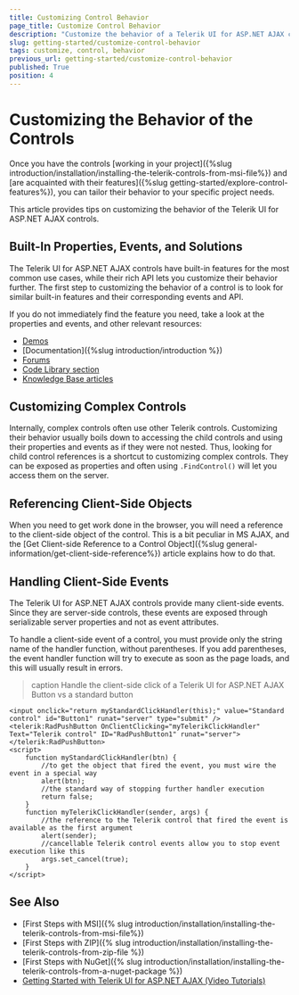 ```yaml
---
title: Customizing Control Behavior
page_title: Customize Control Behavior
description: "Customize the behavior of a Telerik UI for ASP.NET AJAX control by building on top of its default properties and ready solutions."
slug: getting-started/customize-control-behavior
tags: customize, control, behavior
previous_url: getting-started/customize-control-behavior
published: True
position: 4
---
```


# Customizing the Behavior of the Controls

Once you have the controls [working in your project]({%slug introduction/installation/installing-the-telerik-controls-from-msi-file%}) and [are acquainted with their features]({%slug getting-started/explore-control-features%}), you can tailor their behavior to your specific project needs.

This article provides tips on customizing the behavior of the Telerik UI for ASP.NET AJAX controls.

## Built-In Properties, Events, and Solutions

The Telerik UI for ASP.NET AJAX controls have built-in features for the most common use cases, while their rich API lets you customize their behavior further. The first step to customizing the behavior of a control is to look for similar built-in features and their corresponding events and API.

If you do not immediately find the feature you need, take a look at the properties and events, and other relevant resources:

* [Demos](https://demos.telerik.com/aspnet-ajax/)
* [Documentation]({%slug introduction/introduction %})
* [Forums](https://www.telerik.com/forums/aspnet-ajax)
* [Code Library section](https://www.telerik.com/support/code-library/aspnet-ajax)
* [Knowledge Base articles](https://www.telerik.com/support/kb/aspnet-ajax)

## Customizing Complex Controls

Internally, complex controls often use other Telerik controls. Customizing their behavior usually boils down to accessing the child controls and using their properties and events as if they were not nested. Thus, looking for child control references is a shortcut to customizing complex controls. They can be exposed as properties and often using `.FindControl()` will let you access them on the server.

## Referencing Client-Side Objects

When you need to get work done in the browser, you will need a reference to the client-side object of the control. This is a bit peculiar in MS AJAX, and the [Get Client-side Reference to a Control Object]({%slug general-information/get-client-side-reference%}) article explains how to do that.

## Handling Client-Side Events

The Telerik UI for ASP.NET AJAX controls provide many client-side events. Since they are server-side controls, these events are exposed through serializable server properties and not as event attributes.

To handle a client-side event of a control, you must provide only the string name of the handler function, without parentheses. If you add parentheses, the event handler function will try to execute as soon as the page loads, and this will usually result in errors.

>caption Handle the client-side click of a Telerik UI for ASP.NET AJAX Button vs a standard button

````ASP.NET
<input onclick="return myStandardClickHandler(this);" value="Standard control" id="Button1" runat="server" type="submit" />
<telerik:RadPushButton OnClientClicking="myTelerikClickHandler" Text="Telerik control" ID="RadPushButton1" runat="server"></telerik:RadPushButton>
<script>
    function myStandardClickHandler(btn) {
        //to get the object that fired the event, you must wire the event in a special way
        alert(btn);
        //the standard way of stopping further handler execution
        return false;
    }
    function myTelerikClickHandler(sender, args) {
        //the reference to the Telerik control that fired the event is available as the first argument
        alert(sender);
        //cancellable Telerik control events allow you to stop event execution like this
        args.set_cancel(true);
    }
</script>
````


## See Also

* [First Steps with MSI]({% slug introduction/installation/installing-the-telerik-controls-from-msi-file%})
* [First Steps with ZIP]({% slug introduction/installation/installing-the-telerik-controls-from-zip-file %})
* [First Steps with NuGet]({% slug introduction/installation/installing-the-telerik-controls-from-a-nuget-package %})
* [Getting Started with Telerik UI for ASP.NET AJAX (Video Tutorials)](https://learn.telerik.com/learn/course/external/view/elearning/5/telerik-ui-for-aspnet-ajax)
